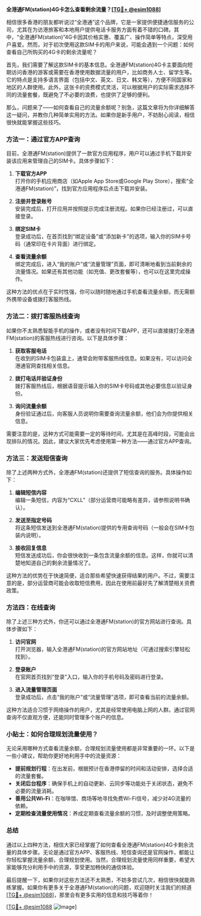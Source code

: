 **全港通FM(station)4G卡怎么查看剩余流量？[[TG💪+ @esim1088](https://t.me/s/esim1088)]**

相信很多香港的朋友都听说过“全港通”这个品牌，它是一家提供便捷通信服务的公司，尤其在为访港旅客和本地用户提供电话卡服务方面有着不错的口碑。其中，“全港通FM(station)”4G卡因其价格实惠、覆盖广、操作简单等特点，深受用户喜爱。然而，对于初次使用这款SIM卡的用户来说，可能会遇到一个问题：如何查看自己所购买的4G卡的剩余流量呢？

首先，我们需要了解这款SIM卡的基本信息。全港通FM(station)4G卡主要面向短期访问香港的游客或需要在香港使用数据流量的用户，比如商务人士、留学生等。它的特点是支持多语言界面（包括中文、英文、日文、韩文等），方便不同国家和地区的人群使用。此外，这张卡的资费模式灵活，可以根据用户的实际需求选择不同的流量套餐，既避免了不必要的浪费，也提供了足够的便利。

那么，问题来了——如何查看自己的流量余额呢？别急，这篇文章将为你详细解答这一疑问，并教你几种简单实用的方法。如果你是新手用户，不妨耐心阅读，相信很快就能掌握这些技巧。

### 方法一：通过官方APP查询

目前，全港通FM(station)提供了一款官方应用程序，用户可以通过手机下载并安装该应用来管理自己的SIM卡。具体步骤如下：

1. **下载官方APP**  
   打开你的手机应用商店（如Apple App Store或Google Play Store），搜索“全港通FM(station)”，找到官方应用程序后点击下载并安装。

2. **注册并登录账号**  
   安装完成后，打开应用并按照提示完成注册流程。如果你已经注册过，可以直接登录。

3. **绑定SIM卡**  
   登录成功后，在首页找到“绑定设备”或“添加新卡”的选项，输入你的SIM卡号码（通常印在卡片背面）进行绑定。

4. **查看流量余额**  
   绑定完成后，进入“我的账户”或“流量管理”页面，即可清晰地看到当前剩余的流量情况。如果还有其他功能（如充值、更改套餐等），也可以在这里完成操作。

这种方法的优点在于实时性强，你可以随时随地通过手机查看流量余额，而无需额外携带设备或拨打客服热线。

### 方法二：拨打客服热线查询

如果你不太熟悉智能手机的操作，或者没有时间下载APP，还可以直接拨打全港通FM(station)的客服热线进行咨询。以下是具体步骤：

1. **获取客服电话**  
   在收到的SIM卡包装盒上，通常会附带客服热线信息。如果没有，可以访问全港通官网查找相关信息。

2. **拨打电话并验证身份**  
   拨打客服热线后，根据语音提示输入你的SIM卡号码或其他必要信息以验证身份。

3. **询问流量余额**  
   身份验证通过后，向客服人员说明你需要查询流量余额，他们会为你提供相关信息。

需要注意的是，这种方式可能需要一定的等待时间，尤其是在高峰时段，可能会出现排队的情况。因此，建议大家优先考虑使用第一种方法——通过官方APP查询。

### 方法三：发送短信查询

除了上述两种方式外，全港通FM(station)还提供了短信查询的服务。具体操作如下：

1. **编辑短信内容**  
   编辑一条短信，内容为“CXLL”（部分运营商可能略有差异，请参照说明书确认）。

2. **发送至指定号码**  
   将这条短信发送到全港通FM(station)提供的专用查询号码（一般会在SIM卡包装内说明）。

3. **接收回复信息**  
   短信发送成功后，你会很快收到一条包含流量余额的信息。这样，你就可以清楚地知道自己的剩余流量情况了。

这种方法的优势在于快速简便，适合那些希望快速获得结果的用户。不过，需要注意的是，部分运营商可能会收取短信费用，因此在使用前最好先了解清楚相关资费政策。

### 方法四：在线查询

除了上述三种方式外，你还可以通过全港通FM(station)的官方网站进行查询。具体步骤如下：

1. **访问官网**  
   打开浏览器，输入全港通FM(station)的官方网站地址（可通过搜索引擎轻松找到）。

2. **登录账户**  
   在官网首页找到“登录”入口，输入你的手机号码及密码进行登录。

3. **进入流量管理页面**  
   登录成功后，点击“我的账户”或“流量管理”选项，即可查看当前的流量余额。

这种方法适合习惯于网络操作的用户，尤其是经常使用电脑上网的人群。通过官网查询不仅直观方便，还能同时管理多个账户的信息。

### 小贴士：如何合理规划流量使用？

无论采用哪种方式查看流量余额，合理规划流量使用都是非常重要的一环。以下是一些小建议，帮助你更好地利用手中的流量资源：

- **提前规划行程**：在出发前，根据预计在香港停留的时间和活动安排，选择合适的流量套餐。
- **关闭后台程序**：确保手机上的自动更新、云同步等功能处于关闭状态，避免不必要的流量消耗。
- **善用公共Wi-Fi**：在咖啡馆、商场等地寻找免费Wi-Fi信号，减少对4G流量的依赖。
- **定期检查流量使用情况**：养成定期查看流量余额的习惯，及时调整使用策略。

### 总结

通过以上四种方法，相信大家已经掌握了如何查看全港通FM(station)4G卡剩余流量的具体步骤。无论是通过官方APP、客服热线、短信查询还是官网操作，都能让你轻松掌握流量余额，合理规划使用。当然，合理规划流量使用同样重要，希望大家能够充分利用手中的资源，享受更加畅快的通信体验。

最后提醒一下，如果你对这些方法还不太熟悉，不妨多尝试几次，相信很快就能熟练掌握。如果你有更多关于全港通FM(station)的问题，欢迎随时关注我们的频道[[TG💪+ @esim1088](https://t.me/s/esim1088)]，那里会有更多实用的信息和技巧等着你！

[[TG💪+ @esim1088](https://t.me/s/esim1088) ![Image](https://i.postimg.cc/4NQfJmqS/Snipaste-2025-05-13-00-14-12.png)]